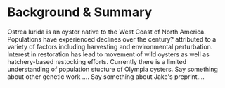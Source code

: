 # Background & Summary

Ostrea lurida is an oyster native to the West Coast of North America. Populations have experienced declines over the century? attributed to a variety of factors including harvesting and environmental perturbation. Interest in restoration has lead to movement of wild oysters as well as hatchery-based restocking efforts. Currently there is a limited understanding of population stucture of Olympia oysters. 
Say something about other genetic work ....
Say something about Jake's preprint....
